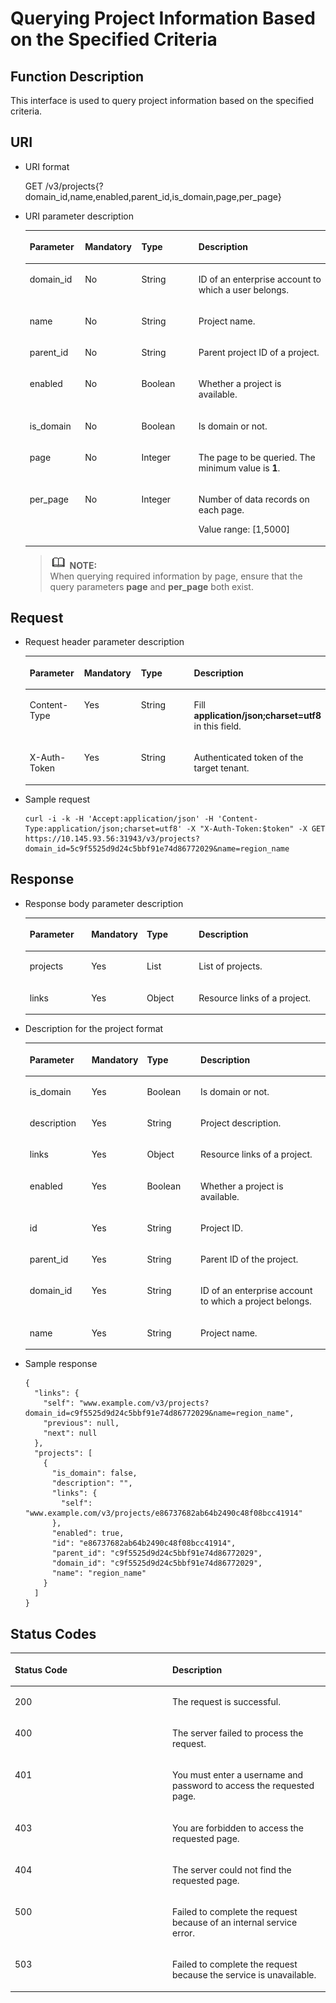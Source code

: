 # Querying Project Information Based on the Specified Criteria<a name="en-us_topic_0057845625"></a>

## Function Description<a name="s380dc90cda6c4acba39c06b7dd2ce1e9"></a>

This interface is used to query project information based on the specified criteria.

## URI<a name="sf615d5ea5cc44edf8d9960f0bc981e97"></a>

-   URI format

    GET /v3/projects\{?domain\_id,name,enabled,parent\_id,is\_domain,page,per\_page\}


-   URI parameter description

    <a name="en-us_topic_0026585113_table47336128"></a>
    <table><thead align="left"><tr id="en-us_topic_0026585113_row49554687"><th class="cellrowborder" valign="top" width="18.421842184218423%" id="mcps1.1.5.1.1"><p id="en-us_topic_0026585113_p54506685"><a name="en-us_topic_0026585113_p54506685"></a><a name="en-us_topic_0026585113_p54506685"></a><strong id="b62544519112125"><a name="b62544519112125"></a><a name="b62544519112125"></a>Parameter</strong></p>
    </th>
    <th class="cellrowborder" valign="top" width="18.79187918791879%" id="mcps1.1.5.1.2"><p id="en-us_topic_0026585113_p52965331"><a name="en-us_topic_0026585113_p52965331"></a><a name="en-us_topic_0026585113_p52965331"></a><strong id="a105e6ed8c3de4c5a9dde97ae5a71071e_1"><a name="a105e6ed8c3de4c5a9dde97ae5a71071e_1"></a><a name="a105e6ed8c3de4c5a9dde97ae5a71071e_1"></a>Mandatory</strong></p>
    </th>
    <th class="cellrowborder" valign="top" width="19.021902190219024%" id="mcps1.1.5.1.3"><p id="en-us_topic_0026585113_p62333418"><a name="en-us_topic_0026585113_p62333418"></a><a name="en-us_topic_0026585113_p62333418"></a><strong id="ac567ba5e1a47441987e0c88f4078942e_1"><a name="ac567ba5e1a47441987e0c88f4078942e_1"></a><a name="ac567ba5e1a47441987e0c88f4078942e_1"></a>Type</strong></p>
    </th>
    <th class="cellrowborder" valign="top" width="43.76437643764376%" id="mcps1.1.5.1.4"><p id="en-us_topic_0026585113_p15842089"><a name="en-us_topic_0026585113_p15842089"></a><a name="en-us_topic_0026585113_p15842089"></a><strong id="a474b3e785d7d4684a0c90106e51e3ba6"><a name="a474b3e785d7d4684a0c90106e51e3ba6"></a><a name="a474b3e785d7d4684a0c90106e51e3ba6"></a>Description</strong></p>
    </th>
    </tr>
    </thead>
    <tbody><tr id="en-us_topic_0026585113_row8140857"><td class="cellrowborder" valign="top" width="18.421842184218423%" headers="mcps1.1.5.1.1 "><p id="en-us_topic_0026585113_p55429698"><a name="en-us_topic_0026585113_p55429698"></a><a name="en-us_topic_0026585113_p55429698"></a>domain_id</p>
    </td>
    <td class="cellrowborder" valign="top" width="18.79187918791879%" headers="mcps1.1.5.1.2 "><p id="en-us_topic_0026585113_p60620523"><a name="en-us_topic_0026585113_p60620523"></a><a name="en-us_topic_0026585113_p60620523"></a>No</p>
    </td>
    <td class="cellrowborder" valign="top" width="19.021902190219024%" headers="mcps1.1.5.1.3 "><p id="en-us_topic_0026585113_p11315292"><a name="en-us_topic_0026585113_p11315292"></a><a name="en-us_topic_0026585113_p11315292"></a>String</p>
    </td>
    <td class="cellrowborder" valign="top" width="43.76437643764376%" headers="mcps1.1.5.1.4 "><p id="en-us_topic_0026585113_p44123454"><a name="en-us_topic_0026585113_p44123454"></a><a name="en-us_topic_0026585113_p44123454"></a>ID of an enterprise account to which a user belongs.</p>
    </td>
    </tr>
    <tr id="en-us_topic_0026585113_row61566768"><td class="cellrowborder" valign="top" width="18.421842184218423%" headers="mcps1.1.5.1.1 "><p id="en-us_topic_0026585113_p20852350"><a name="en-us_topic_0026585113_p20852350"></a><a name="en-us_topic_0026585113_p20852350"></a>name</p>
    </td>
    <td class="cellrowborder" valign="top" width="18.79187918791879%" headers="mcps1.1.5.1.2 "><p id="en-us_topic_0026585113_p11318800"><a name="en-us_topic_0026585113_p11318800"></a><a name="en-us_topic_0026585113_p11318800"></a>No</p>
    </td>
    <td class="cellrowborder" valign="top" width="19.021902190219024%" headers="mcps1.1.5.1.3 "><p id="en-us_topic_0026585113_p44407631"><a name="en-us_topic_0026585113_p44407631"></a><a name="en-us_topic_0026585113_p44407631"></a>String</p>
    </td>
    <td class="cellrowborder" valign="top" width="43.76437643764376%" headers="mcps1.1.5.1.4 "><p id="en-us_topic_0026585113_p40248354"><a name="en-us_topic_0026585113_p40248354"></a><a name="en-us_topic_0026585113_p40248354"></a>Project name.</p>
    </td>
    </tr>
    <tr id="row7299172943813"><td class="cellrowborder" valign="top" width="18.421842184218423%" headers="mcps1.1.5.1.1 "><p id="p14121195319395"><a name="p14121195319395"></a><a name="p14121195319395"></a>parent_id</p>
    </td>
    <td class="cellrowborder" valign="top" width="18.79187918791879%" headers="mcps1.1.5.1.2 "><p id="p71215530394"><a name="p71215530394"></a><a name="p71215530394"></a>No</p>
    </td>
    <td class="cellrowborder" valign="top" width="19.021902190219024%" headers="mcps1.1.5.1.3 "><p id="p4121185320399"><a name="p4121185320399"></a><a name="p4121185320399"></a>String</p>
    </td>
    <td class="cellrowborder" valign="top" width="43.76437643764376%" headers="mcps1.1.5.1.4 "><p id="p171211453143913"><a name="p171211453143913"></a><a name="p171211453143913"></a>Parent project ID of a project.</p>
    </td>
    </tr>
    <tr id="row111461543103820"><td class="cellrowborder" valign="top" width="18.421842184218423%" headers="mcps1.1.5.1.1 "><p id="p913943183913"><a name="p913943183913"></a><a name="p913943183913"></a>enabled</p>
    </td>
    <td class="cellrowborder" valign="top" width="18.79187918791879%" headers="mcps1.1.5.1.2 "><p id="p813983143913"><a name="p813983143913"></a><a name="p813983143913"></a>No</p>
    </td>
    <td class="cellrowborder" valign="top" width="19.021902190219024%" headers="mcps1.1.5.1.3 "><p id="p613918315398"><a name="p613918315398"></a><a name="p613918315398"></a>Boolean</p>
    </td>
    <td class="cellrowborder" valign="top" width="43.76437643764376%" headers="mcps1.1.5.1.4 "><p id="p181391532398"><a name="p181391532398"></a><a name="p181391532398"></a>Whether a project is available.</p>
    </td>
    </tr>
    <tr id="row793683814389"><td class="cellrowborder" valign="top" width="18.421842184218423%" headers="mcps1.1.5.1.1 "><p id="p1213920333917"><a name="p1213920333917"></a><a name="p1213920333917"></a>is_domain</p>
    </td>
    <td class="cellrowborder" valign="top" width="18.79187918791879%" headers="mcps1.1.5.1.2 "><p id="p1013914313919"><a name="p1013914313919"></a><a name="p1013914313919"></a>No</p>
    </td>
    <td class="cellrowborder" valign="top" width="19.021902190219024%" headers="mcps1.1.5.1.3 "><p id="p181391537399"><a name="p181391537399"></a><a name="p181391537399"></a>Boolean</p>
    </td>
    <td class="cellrowborder" valign="top" width="43.76437643764376%" headers="mcps1.1.5.1.4 "><p id="p12139183153915"><a name="p12139183153915"></a><a name="p12139183153915"></a>Is domain or not.</p>
    </td>
    </tr>
    <tr id="row3301961143855"><td class="cellrowborder" valign="top" width="18.421842184218423%" headers="mcps1.1.5.1.1 "><p id="p5159279014395"><a name="p5159279014395"></a><a name="p5159279014395"></a>page</p>
    </td>
    <td class="cellrowborder" valign="top" width="18.79187918791879%" headers="mcps1.1.5.1.2 "><p id="p1826646714395"><a name="p1826646714395"></a><a name="p1826646714395"></a>No</p>
    </td>
    <td class="cellrowborder" valign="top" width="19.021902190219024%" headers="mcps1.1.5.1.3 "><p id="p318887714395"><a name="p318887714395"></a><a name="p318887714395"></a>Integer</p>
    </td>
    <td class="cellrowborder" valign="top" width="43.76437643764376%" headers="mcps1.1.5.1.4 "><p id="p5697247514395"><a name="p5697247514395"></a><a name="p5697247514395"></a>The page to be queried. The minimum value is <strong id="b1810282377163149"><a name="b1810282377163149"></a><a name="b1810282377163149"></a>1</strong>.</p>
    </td>
    </tr>
    <tr id="row791068914390"><td class="cellrowborder" valign="top" width="18.421842184218423%" headers="mcps1.1.5.1.1 "><p id="p5965671114395"><a name="p5965671114395"></a><a name="p5965671114395"></a>per_page</p>
    </td>
    <td class="cellrowborder" valign="top" width="18.79187918791879%" headers="mcps1.1.5.1.2 "><p id="p35544014395"><a name="p35544014395"></a><a name="p35544014395"></a>No</p>
    </td>
    <td class="cellrowborder" valign="top" width="19.021902190219024%" headers="mcps1.1.5.1.3 "><p id="p2879064914395"><a name="p2879064914395"></a><a name="p2879064914395"></a>Integer</p>
    </td>
    <td class="cellrowborder" valign="top" width="43.76437643764376%" headers="mcps1.1.5.1.4 "><p id="p62859960163424"><a name="p62859960163424"></a><a name="p62859960163424"></a>Number of data records on each page.</p>
    <p id="p5034119414395"><a name="p5034119414395"></a><a name="p5034119414395"></a>Value range: [1,5000]</p>
    </td>
    </tr>
    </tbody>
    </table>

    >![](public_sys-resources/icon-note.gif) **NOTE:**   
    >When querying required information by page, ensure that the query parameters  **page**  and  **per\_page**  both exist.  


## **Request**<a name="sf15b8a66213e4cbebbe19daa3db9f159"></a>

-   Request header parameter description

    <a name="en-us_topic_0026585113_table19967814"></a>
    <table><thead align="left"><tr id="en-us_topic_0026585113_row62835574"><th class="cellrowborder" valign="top" width="18.23%" id="mcps1.1.5.1.1"><p id="en-us_topic_0026585113_p56516768"><a name="en-us_topic_0026585113_p56516768"></a><a name="en-us_topic_0026585113_p56516768"></a><strong id="a3d36e4824b214268bc27dd6cf0b3fdee"><a name="a3d36e4824b214268bc27dd6cf0b3fdee"></a><a name="a3d36e4824b214268bc27dd6cf0b3fdee"></a>Parameter</strong></p>
    </th>
    <th class="cellrowborder" valign="top" width="19.05%" id="mcps1.1.5.1.2"><p id="en-us_topic_0026585113_p14455523"><a name="en-us_topic_0026585113_p14455523"></a><a name="en-us_topic_0026585113_p14455523"></a><strong id="a105e6ed8c3de4c5a9dde97ae5a71071e_3"><a name="a105e6ed8c3de4c5a9dde97ae5a71071e_3"></a><a name="a105e6ed8c3de4c5a9dde97ae5a71071e_3"></a>Mandatory</strong></p>
    </th>
    <th class="cellrowborder" valign="top" width="19.15%" id="mcps1.1.5.1.3"><p id="en-us_topic_0026585113_p30046694"><a name="en-us_topic_0026585113_p30046694"></a><a name="en-us_topic_0026585113_p30046694"></a><strong id="ac567ba5e1a47441987e0c88f4078942e_3"><a name="ac567ba5e1a47441987e0c88f4078942e_3"></a><a name="ac567ba5e1a47441987e0c88f4078942e_3"></a>Type</strong></p>
    </th>
    <th class="cellrowborder" valign="top" width="43.57%" id="mcps1.1.5.1.4"><p id="en-us_topic_0026585113_p17863121"><a name="en-us_topic_0026585113_p17863121"></a><a name="en-us_topic_0026585113_p17863121"></a><strong id="a78685c0019b64bedbbf38bdc95fd875d"><a name="a78685c0019b64bedbbf38bdc95fd875d"></a><a name="a78685c0019b64bedbbf38bdc95fd875d"></a>Description</strong></p>
    </th>
    </tr>
    </thead>
    <tbody><tr id="rd830396628d84ea2a78249340dc8e6e5"><td class="cellrowborder" valign="top" width="18.23%" headers="mcps1.1.5.1.1 "><p id="ae69f4e1f183d4e6a82a447c6c51dd3bb"><a name="ae69f4e1f183d4e6a82a447c6c51dd3bb"></a><a name="ae69f4e1f183d4e6a82a447c6c51dd3bb"></a>Content-Type</p>
    </td>
    <td class="cellrowborder" valign="top" width="19.05%" headers="mcps1.1.5.1.2 "><p id="a46e7614fe7524390be4c0cfe6e146512"><a name="a46e7614fe7524390be4c0cfe6e146512"></a><a name="a46e7614fe7524390be4c0cfe6e146512"></a>Yes</p>
    </td>
    <td class="cellrowborder" valign="top" width="19.15%" headers="mcps1.1.5.1.3 "><p id="a9172a1617e4c423ca144149fbf806f52"><a name="a9172a1617e4c423ca144149fbf806f52"></a><a name="a9172a1617e4c423ca144149fbf806f52"></a>String</p>
    </td>
    <td class="cellrowborder" valign="top" width="43.57%" headers="mcps1.1.5.1.4 "><p id="a8a69e5f2739b4fcc996e01ae20ecbaf3"><a name="a8a69e5f2739b4fcc996e01ae20ecbaf3"></a><a name="a8a69e5f2739b4fcc996e01ae20ecbaf3"></a>Fill <strong id="b842352706161331"><a name="b842352706161331"></a><a name="b842352706161331"></a>application/json;charset=utf8</strong> in this field.</p>
    </td>
    </tr>
    <tr id="en-us_topic_0026585113_row37626701"><td class="cellrowborder" valign="top" width="18.23%" headers="mcps1.1.5.1.1 "><p id="en-us_topic_0026585113_p27863937"><a name="en-us_topic_0026585113_p27863937"></a><a name="en-us_topic_0026585113_p27863937"></a>X-Auth-Token</p>
    </td>
    <td class="cellrowborder" valign="top" width="19.05%" headers="mcps1.1.5.1.2 "><p id="en-us_topic_0026585113_p42386454"><a name="en-us_topic_0026585113_p42386454"></a><a name="en-us_topic_0026585113_p42386454"></a>Yes</p>
    </td>
    <td class="cellrowborder" valign="top" width="19.15%" headers="mcps1.1.5.1.3 "><p id="en-us_topic_0026585113_p10750772"><a name="en-us_topic_0026585113_p10750772"></a><a name="en-us_topic_0026585113_p10750772"></a>String</p>
    </td>
    <td class="cellrowborder" valign="top" width="43.57%" headers="mcps1.1.5.1.4 "><p id="p52774644194451"><a name="p52774644194451"></a><a name="p52774644194451"></a>Authenticated token of the target tenant.</p>
    </td>
    </tr>
    </tbody>
    </table>

-   Sample request

    ```
    curl -i -k -H 'Accept:application/json' -H 'Content-Type:application/json;charset=utf8' -X "X-Auth-Token:$token" -X GET https://10.145.93.56:31943/v3/projects?domain_id=5c9f5525d9d24c5bbf91e74d86772029&name=region_name
    ```


## **Response**<a name="s50fc4d2354714f279e24d075fbc04a26"></a>

-   Response body parameter description

    <a name="t1266dd240c3649048c9f42af34a0686b"></a>
    <table><thead align="left"><tr id="rd8ac2cd80e4b47d684b61df4f3c570cf"><th class="cellrowborder" valign="top" width="20.49%" id="mcps1.1.5.1.1"><p id="ad167d1bf89ca443eac693ea562da12a3"><a name="ad167d1bf89ca443eac693ea562da12a3"></a><a name="ad167d1bf89ca443eac693ea562da12a3"></a><strong id="a91cc16ec42d849d3ada0fe573ea173e1"><a name="a91cc16ec42d849d3ada0fe573ea173e1"></a><a name="a91cc16ec42d849d3ada0fe573ea173e1"></a>Parameter</strong></p>
    </th>
    <th class="cellrowborder" valign="top" width="18.48%" id="mcps1.1.5.1.2"><p id="aad08ea1f8c8e4a42a1a81112a74cb237"><a name="aad08ea1f8c8e4a42a1a81112a74cb237"></a><a name="aad08ea1f8c8e4a42a1a81112a74cb237"></a><strong id="a105e6ed8c3de4c5a9dde97ae5a71071e_5"><a name="a105e6ed8c3de4c5a9dde97ae5a71071e_5"></a><a name="a105e6ed8c3de4c5a9dde97ae5a71071e_5"></a>Mandatory</strong></p>
    </th>
    <th class="cellrowborder" valign="top" width="17.36%" id="mcps1.1.5.1.3"><p id="a9b5fafff0348408893dcc06fbe0b1186"><a name="a9b5fafff0348408893dcc06fbe0b1186"></a><a name="a9b5fafff0348408893dcc06fbe0b1186"></a><strong id="ac567ba5e1a47441987e0c88f4078942e_5"><a name="ac567ba5e1a47441987e0c88f4078942e_5"></a><a name="ac567ba5e1a47441987e0c88f4078942e_5"></a>Type</strong></p>
    </th>
    <th class="cellrowborder" valign="top" width="43.669999999999995%" id="mcps1.1.5.1.4"><p id="ad002a0bf107a468884a5777e55f837f6"><a name="ad002a0bf107a468884a5777e55f837f6"></a><a name="ad002a0bf107a468884a5777e55f837f6"></a><strong id="ab7086946bd9240b5a77037d99ded7220"><a name="ab7086946bd9240b5a77037d99ded7220"></a><a name="ab7086946bd9240b5a77037d99ded7220"></a>Description</strong></p>
    </th>
    </tr>
    </thead>
    <tbody><tr id="ref3b81e8e64e418c961ca1bce6f25280"><td class="cellrowborder" valign="top" width="20.49%" headers="mcps1.1.5.1.1 "><p id="abb2b4d81b907497da50ad4f12760f7dc"><a name="abb2b4d81b907497da50ad4f12760f7dc"></a><a name="abb2b4d81b907497da50ad4f12760f7dc"></a>projects</p>
    </td>
    <td class="cellrowborder" valign="top" width="18.48%" headers="mcps1.1.5.1.2 "><p id="a7e49a4eaca054e36ba774b0cdc492081"><a name="a7e49a4eaca054e36ba774b0cdc492081"></a><a name="a7e49a4eaca054e36ba774b0cdc492081"></a>Yes</p>
    </td>
    <td class="cellrowborder" valign="top" width="17.36%" headers="mcps1.1.5.1.3 "><p id="af41e29e0e266400c900609efde3aaf39"><a name="af41e29e0e266400c900609efde3aaf39"></a><a name="af41e29e0e266400c900609efde3aaf39"></a>List</p>
    </td>
    <td class="cellrowborder" valign="top" width="43.669999999999995%" headers="mcps1.1.5.1.4 "><p id="a8ded0409c6d948dc82f7f779a4cfa5b8"><a name="a8ded0409c6d948dc82f7f779a4cfa5b8"></a><a name="a8ded0409c6d948dc82f7f779a4cfa5b8"></a>List of projects.</p>
    </td>
    </tr>
    <tr id="row17979111841518"><td class="cellrowborder" valign="top" width="20.49%" headers="mcps1.1.5.1.1 "><p id="p34207706172552"><a name="p34207706172552"></a><a name="p34207706172552"></a>links</p>
    </td>
    <td class="cellrowborder" valign="top" width="18.48%" headers="mcps1.1.5.1.2 "><p id="p19360826172552"><a name="p19360826172552"></a><a name="p19360826172552"></a>Yes</p>
    </td>
    <td class="cellrowborder" valign="top" width="17.36%" headers="mcps1.1.5.1.3 "><p id="p24723091172552"><a name="p24723091172552"></a><a name="p24723091172552"></a>Object</p>
    </td>
    <td class="cellrowborder" valign="top" width="43.669999999999995%" headers="mcps1.1.5.1.4 "><p id="p56413324172552"><a name="p56413324172552"></a><a name="p56413324172552"></a>Resource links of a project.</p>
    </td>
    </tr>
    </tbody>
    </table>

-   Description for the project format

    <a name="t3ef10d134105438f922a72ac36adbe13"></a>
    <table><thead align="left"><tr id="ra836795da3204436ad115c6d63f33cb3"><th class="cellrowborder" valign="top" width="20.61%" id="mcps1.1.5.1.1"><p id="a915f4fa2492a4fa3b5fc5b52cb975ed3"><a name="a915f4fa2492a4fa3b5fc5b52cb975ed3"></a><a name="a915f4fa2492a4fa3b5fc5b52cb975ed3"></a><strong id="a47d7f5d64c8b432b9b0986aae135c770"><a name="a47d7f5d64c8b432b9b0986aae135c770"></a><a name="a47d7f5d64c8b432b9b0986aae135c770"></a>Parameter</strong></p>
    </th>
    <th class="cellrowborder" valign="top" width="18.23%" id="mcps1.1.5.1.2"><p id="aeb29128c8bc6489593aaf12297635c52"><a name="aeb29128c8bc6489593aaf12297635c52"></a><a name="aeb29128c8bc6489593aaf12297635c52"></a><strong id="a105e6ed8c3de4c5a9dde97ae5a71071e_7"><a name="a105e6ed8c3de4c5a9dde97ae5a71071e_7"></a><a name="a105e6ed8c3de4c5a9dde97ae5a71071e_7"></a>Mandatory</strong></p>
    </th>
    <th class="cellrowborder" valign="top" width="17.86%" id="mcps1.1.5.1.3"><p id="a367df15999ce47aa8fa2550bb2d3df9a"><a name="a367df15999ce47aa8fa2550bb2d3df9a"></a><a name="a367df15999ce47aa8fa2550bb2d3df9a"></a><strong id="ac567ba5e1a47441987e0c88f4078942e_7"><a name="ac567ba5e1a47441987e0c88f4078942e_7"></a><a name="ac567ba5e1a47441987e0c88f4078942e_7"></a>Type</strong></p>
    </th>
    <th class="cellrowborder" valign="top" width="43.3%" id="mcps1.1.5.1.4"><p id="a16a6b7e4145e4fbabf25e75163ec3f95"><a name="a16a6b7e4145e4fbabf25e75163ec3f95"></a><a name="a16a6b7e4145e4fbabf25e75163ec3f95"></a><strong id="ae8f3de030d304e9ca0154a467f37982a"><a name="ae8f3de030d304e9ca0154a467f37982a"></a><a name="ae8f3de030d304e9ca0154a467f37982a"></a>Description</strong></p>
    </th>
    </tr>
    </thead>
    <tbody><tr id="row1630172942012"><td class="cellrowborder" valign="top" width="20.61%" headers="mcps1.1.5.1.1 "><p id="p6161946154521"><a name="p6161946154521"></a><a name="p6161946154521"></a>is_domain</p>
    </td>
    <td class="cellrowborder" valign="top" width="18.23%" headers="mcps1.1.5.1.2 "><p id="p21721285154521"><a name="p21721285154521"></a><a name="p21721285154521"></a>Yes</p>
    </td>
    <td class="cellrowborder" valign="top" width="17.86%" headers="mcps1.1.5.1.3 "><p id="p41042049154521"><a name="p41042049154521"></a><a name="p41042049154521"></a>Boolean</p>
    </td>
    <td class="cellrowborder" valign="top" width="43.3%" headers="mcps1.1.5.1.4 "><p id="p305652154521"><a name="p305652154521"></a><a name="p305652154521"></a>Is domain or not.</p>
    </td>
    </tr>
    <tr id="r6aa1186cf8554a019ac2b2130cf5b8d2"><td class="cellrowborder" valign="top" width="20.61%" headers="mcps1.1.5.1.1 "><p id="a1441367937eb4233b8cda7012259c030"><a name="a1441367937eb4233b8cda7012259c030"></a><a name="a1441367937eb4233b8cda7012259c030"></a>description</p>
    </td>
    <td class="cellrowborder" valign="top" width="18.23%" headers="mcps1.1.5.1.2 "><p id="a69f17d6e57f544fb90861e9a8297a485"><a name="a69f17d6e57f544fb90861e9a8297a485"></a><a name="a69f17d6e57f544fb90861e9a8297a485"></a>Yes</p>
    </td>
    <td class="cellrowborder" valign="top" width="17.86%" headers="mcps1.1.5.1.3 "><p id="a1a749c575c9b40049712221af5070e71"><a name="a1a749c575c9b40049712221af5070e71"></a><a name="a1a749c575c9b40049712221af5070e71"></a>String</p>
    </td>
    <td class="cellrowborder" valign="top" width="43.3%" headers="mcps1.1.5.1.4 "><p id="ace0495cc79a34a2690c98b2dc69b4768"><a name="ace0495cc79a34a2690c98b2dc69b4768"></a><a name="ace0495cc79a34a2690c98b2dc69b4768"></a>Project description.</p>
    </td>
    </tr>
    <tr id="row13801134313207"><td class="cellrowborder" valign="top" width="20.61%" headers="mcps1.1.5.1.1 "><p id="p1080120431207"><a name="p1080120431207"></a><a name="p1080120431207"></a>links</p>
    </td>
    <td class="cellrowborder" valign="top" width="18.23%" headers="mcps1.1.5.1.2 "><p id="p2705079812952"><a name="p2705079812952"></a><a name="p2705079812952"></a>Yes</p>
    </td>
    <td class="cellrowborder" valign="top" width="17.86%" headers="mcps1.1.5.1.3 "><p id="p4363103412952"><a name="p4363103412952"></a><a name="p4363103412952"></a>Object</p>
    </td>
    <td class="cellrowborder" valign="top" width="43.3%" headers="mcps1.1.5.1.4 "><p id="p4445286212952"><a name="p4445286212952"></a><a name="p4445286212952"></a>Resource links of a project.</p>
    </td>
    </tr>
    <tr id="rb2ba995189ec478eb5d1181d3bb7be1c"><td class="cellrowborder" valign="top" width="20.61%" headers="mcps1.1.5.1.1 "><p id="aa1005da54f2c4746ae99676d14ab012d"><a name="aa1005da54f2c4746ae99676d14ab012d"></a><a name="aa1005da54f2c4746ae99676d14ab012d"></a>enabled</p>
    </td>
    <td class="cellrowborder" valign="top" width="18.23%" headers="mcps1.1.5.1.2 "><p id="a6d0540b177e34775b18c670cf5cd46bc"><a name="a6d0540b177e34775b18c670cf5cd46bc"></a><a name="a6d0540b177e34775b18c670cf5cd46bc"></a>Yes</p>
    </td>
    <td class="cellrowborder" valign="top" width="17.86%" headers="mcps1.1.5.1.3 "><p id="a65f6a6fc5a364d868072c58eeab90325"><a name="a65f6a6fc5a364d868072c58eeab90325"></a><a name="a65f6a6fc5a364d868072c58eeab90325"></a>Boolean</p>
    </td>
    <td class="cellrowborder" valign="top" width="43.3%" headers="mcps1.1.5.1.4 "><p id="ababe5d21d4764e209d225a4cea9b9fa2"><a name="ababe5d21d4764e209d225a4cea9b9fa2"></a><a name="ababe5d21d4764e209d225a4cea9b9fa2"></a>Whether a project is available.</p>
    </td>
    </tr>
    <tr id="r41522dc2bd8d475b8d2a16af17d5213b"><td class="cellrowborder" valign="top" width="20.61%" headers="mcps1.1.5.1.1 "><p id="a2501c5b12ff94e338c0930e6c321af90"><a name="a2501c5b12ff94e338c0930e6c321af90"></a><a name="a2501c5b12ff94e338c0930e6c321af90"></a>id</p>
    </td>
    <td class="cellrowborder" valign="top" width="18.23%" headers="mcps1.1.5.1.2 "><p id="af10224f581d946cb91a49683adf34271"><a name="af10224f581d946cb91a49683adf34271"></a><a name="af10224f581d946cb91a49683adf34271"></a>Yes</p>
    </td>
    <td class="cellrowborder" valign="top" width="17.86%" headers="mcps1.1.5.1.3 "><p id="a0316e95fb756489a82f70ae562c523b4"><a name="a0316e95fb756489a82f70ae562c523b4"></a><a name="a0316e95fb756489a82f70ae562c523b4"></a>String</p>
    </td>
    <td class="cellrowborder" valign="top" width="43.3%" headers="mcps1.1.5.1.4 "><p id="af5ce8c5c520f468895f28d74f6eb4540"><a name="af5ce8c5c520f468895f28d74f6eb4540"></a><a name="af5ce8c5c520f468895f28d74f6eb4540"></a>Project ID.</p>
    </td>
    </tr>
    <tr id="row2537965212"><td class="cellrowborder" valign="top" width="20.61%" headers="mcps1.1.5.1.1 "><p id="p49220723154521"><a name="p49220723154521"></a><a name="p49220723154521"></a>parent_id</p>
    </td>
    <td class="cellrowborder" valign="top" width="18.23%" headers="mcps1.1.5.1.2 "><p id="p64815690154521"><a name="p64815690154521"></a><a name="p64815690154521"></a>Yes</p>
    </td>
    <td class="cellrowborder" valign="top" width="17.86%" headers="mcps1.1.5.1.3 "><p id="p65672473154521"><a name="p65672473154521"></a><a name="p65672473154521"></a>String</p>
    </td>
    <td class="cellrowborder" valign="top" width="43.3%" headers="mcps1.1.5.1.4 "><p id="p30787847154521"><a name="p30787847154521"></a><a name="p30787847154521"></a>Parent ID of the project.</p>
    </td>
    </tr>
    <tr id="r1208cbb1496440d89eb758b2cd80d578"><td class="cellrowborder" valign="top" width="20.61%" headers="mcps1.1.5.1.1 "><p id="a4504807eb899465fb0ce3ac82d7013dc"><a name="a4504807eb899465fb0ce3ac82d7013dc"></a><a name="a4504807eb899465fb0ce3ac82d7013dc"></a>domain_id</p>
    </td>
    <td class="cellrowborder" valign="top" width="18.23%" headers="mcps1.1.5.1.2 "><p id="en-us_topic_0026585113_p386591205643"><a name="en-us_topic_0026585113_p386591205643"></a><a name="en-us_topic_0026585113_p386591205643"></a>Yes</p>
    </td>
    <td class="cellrowborder" valign="top" width="17.86%" headers="mcps1.1.5.1.3 "><p id="a293aacc9b5354786a8b30a063a186b02"><a name="a293aacc9b5354786a8b30a063a186b02"></a><a name="a293aacc9b5354786a8b30a063a186b02"></a>String</p>
    </td>
    <td class="cellrowborder" valign="top" width="43.3%" headers="mcps1.1.5.1.4 "><p id="aa1138dcdd40340039e621e7abf0332e1"><a name="aa1138dcdd40340039e621e7abf0332e1"></a><a name="aa1138dcdd40340039e621e7abf0332e1"></a>ID of an enterprise account to which a project belongs.</p>
    </td>
    </tr>
    <tr id="rbe8775b4e77a4b08be093de05e7bcbf3"><td class="cellrowborder" valign="top" width="20.61%" headers="mcps1.1.5.1.1 "><p id="acc4c499e1b2f4bdd98e5c7acd4e8861b"><a name="acc4c499e1b2f4bdd98e5c7acd4e8861b"></a><a name="acc4c499e1b2f4bdd98e5c7acd4e8861b"></a>name</p>
    </td>
    <td class="cellrowborder" valign="top" width="18.23%" headers="mcps1.1.5.1.2 "><p id="a4bf5dfe715d342e0a883343cbcf8181a"><a name="a4bf5dfe715d342e0a883343cbcf8181a"></a><a name="a4bf5dfe715d342e0a883343cbcf8181a"></a>Yes</p>
    </td>
    <td class="cellrowborder" valign="top" width="17.86%" headers="mcps1.1.5.1.3 "><p id="a8c424bac7d93444dbc647a1d5c5c21e4"><a name="a8c424bac7d93444dbc647a1d5c5c21e4"></a><a name="a8c424bac7d93444dbc647a1d5c5c21e4"></a>String</p>
    </td>
    <td class="cellrowborder" valign="top" width="43.3%" headers="mcps1.1.5.1.4 "><p id="afc48731c8a2e4c66a56ac245f7a1e34e"><a name="afc48731c8a2e4c66a56ac245f7a1e34e"></a><a name="afc48731c8a2e4c66a56ac245f7a1e34e"></a>Project name.</p>
    </td>
    </tr>
    </tbody>
    </table>


-   Sample response

    ```
    {
      "links": {
        "self": "www.example.com/v3/projects?domain_id=c9f5525d9d24c5bbf91e74d86772029&name=region_name",
        "previous": null,
        "next": null
      },
      "projects": [
        {
          "is_domain": false,
          "description": "",
          "links": {
            "self": "www.example.com/v3/projects/e86737682ab64b2490c48f08bcc41914"
          },
          "enabled": true,
          "id": "e86737682ab64b2490c48f08bcc41914",
          "parent_id": "c9f5525d9d24c5bbf91e74d86772029",
          "domain_id": "c9f5525d9d24c5bbf91e74d86772029",
          "name": "region_name"
        }
      ]
    }
    ```


## **Status Codes**<a name="s791625f7e91045a99dacb83eeaeab0ca"></a>

<a name="en-us_topic_0026585113_table8268111"></a>
<table><thead align="left"><tr id="en-us_topic_0026585113_row6757235"><th class="cellrowborder" valign="top" width="50%" id="mcps1.1.3.1.1"><p id="en-us_topic_0026585113_p10465156"><a name="en-us_topic_0026585113_p10465156"></a><a name="en-us_topic_0026585113_p10465156"></a><strong id="abf4071d983774024a2b3c35bebf32cfb"><a name="abf4071d983774024a2b3c35bebf32cfb"></a><a name="abf4071d983774024a2b3c35bebf32cfb"></a>Status Code</strong></p>
</th>
<th class="cellrowborder" valign="top" width="50%" id="mcps1.1.3.1.2"><p id="en-us_topic_0026585113_p42371273"><a name="en-us_topic_0026585113_p42371273"></a><a name="en-us_topic_0026585113_p42371273"></a><strong id="a131041de71c64cb4b154f48c1db4e31d"><a name="a131041de71c64cb4b154f48c1db4e31d"></a><a name="a131041de71c64cb4b154f48c1db4e31d"></a>Description</strong></p>
</th>
</tr>
</thead>
<tbody><tr id="reb721646e2bd423dba003e9081c1d4da"><td class="cellrowborder" valign="top" width="50%" headers="mcps1.1.3.1.1 "><p id="a2e8a8ee7a72c45d38d3b5b39c17806b6"><a name="a2e8a8ee7a72c45d38d3b5b39c17806b6"></a><a name="a2e8a8ee7a72c45d38d3b5b39c17806b6"></a>200</p>
</td>
<td class="cellrowborder" valign="top" width="50%" headers="mcps1.1.3.1.2 "><p id="a5554a6af41f04ac0bfe75e541afdb6f7"><a name="a5554a6af41f04ac0bfe75e541afdb6f7"></a><a name="a5554a6af41f04ac0bfe75e541afdb6f7"></a>The request is successful.</p>
</td>
</tr>
<tr id="r94c2894d0685406eb347de138998e50d"><td class="cellrowborder" valign="top" width="50%" headers="mcps1.1.3.1.1 "><p id="a7039248d16864cfdb145042196dd0a4d"><a name="a7039248d16864cfdb145042196dd0a4d"></a><a name="a7039248d16864cfdb145042196dd0a4d"></a>400</p>
</td>
<td class="cellrowborder" valign="top" width="50%" headers="mcps1.1.3.1.2 "><p id="a228f52291c964a8cb61e9f4cfa8835b2"><a name="a228f52291c964a8cb61e9f4cfa8835b2"></a><a name="a228f52291c964a8cb61e9f4cfa8835b2"></a>The server failed to process the request.</p>
</td>
</tr>
<tr id="r82fdd253c453410ea60c395495e4fa6d"><td class="cellrowborder" valign="top" width="50%" headers="mcps1.1.3.1.1 "><p id="a087911f0192d4b1683fb93e6ed500ef6"><a name="a087911f0192d4b1683fb93e6ed500ef6"></a><a name="a087911f0192d4b1683fb93e6ed500ef6"></a>401</p>
</td>
<td class="cellrowborder" valign="top" width="50%" headers="mcps1.1.3.1.2 "><p id="a5d0da0ddd2de45ca9631c290a74f45cd"><a name="a5d0da0ddd2de45ca9631c290a74f45cd"></a><a name="a5d0da0ddd2de45ca9631c290a74f45cd"></a>You must enter a username and password to access the requested page.</p>
</td>
</tr>
<tr id="re70fedbf4a8648a181e8a88d0b6f7b34"><td class="cellrowborder" valign="top" width="50%" headers="mcps1.1.3.1.1 "><p id="ad629b774064a4284ad2377c059ed5631"><a name="ad629b774064a4284ad2377c059ed5631"></a><a name="ad629b774064a4284ad2377c059ed5631"></a>403</p>
</td>
<td class="cellrowborder" valign="top" width="50%" headers="mcps1.1.3.1.2 "><p id="aa87e9b92d9d743ad80f53fb31fca0748"><a name="aa87e9b92d9d743ad80f53fb31fca0748"></a><a name="aa87e9b92d9d743ad80f53fb31fca0748"></a>You are forbidden to access the requested page.</p>
</td>
</tr>
<tr id="r68339f474aee485fb565034249fd9965"><td class="cellrowborder" valign="top" width="50%" headers="mcps1.1.3.1.1 "><p id="acf8367d1dbd7416c97e8111d6d73da12"><a name="acf8367d1dbd7416c97e8111d6d73da12"></a><a name="acf8367d1dbd7416c97e8111d6d73da12"></a>404</p>
</td>
<td class="cellrowborder" valign="top" width="50%" headers="mcps1.1.3.1.2 "><p id="a02f598d0b2ac43cf823fd56654688995"><a name="a02f598d0b2ac43cf823fd56654688995"></a><a name="a02f598d0b2ac43cf823fd56654688995"></a>The server could not find the requested page.</p>
</td>
</tr>
<tr id="rb43cf0f7e13e4339bdc3c2b940fa979e"><td class="cellrowborder" valign="top" width="50%" headers="mcps1.1.3.1.1 "><p id="a887894ab473844529e048190c04a42c1"><a name="a887894ab473844529e048190c04a42c1"></a><a name="a887894ab473844529e048190c04a42c1"></a>500</p>
</td>
<td class="cellrowborder" valign="top" width="50%" headers="mcps1.1.3.1.2 "><p id="a6524f6b7ad6b432a9b23621e0e3b0149"><a name="a6524f6b7ad6b432a9b23621e0e3b0149"></a><a name="a6524f6b7ad6b432a9b23621e0e3b0149"></a>Failed to complete the request because of an internal service error.</p>
</td>
</tr>
<tr id="r322cf83b8af244cd8799c052cd4eee43"><td class="cellrowborder" valign="top" width="50%" headers="mcps1.1.3.1.1 "><p id="a46a4bb51a0d7448097fc34697403f919"><a name="a46a4bb51a0d7448097fc34697403f919"></a><a name="a46a4bb51a0d7448097fc34697403f919"></a>503</p>
</td>
<td class="cellrowborder" valign="top" width="50%" headers="mcps1.1.3.1.2 "><p id="a9e597e4f5b40449aa94be1f6935a031d"><a name="a9e597e4f5b40449aa94be1f6935a031d"></a><a name="a9e597e4f5b40449aa94be1f6935a031d"></a>Failed to complete the request because the service is unavailable.</p>
</td>
</tr>
</tbody>
</table>

